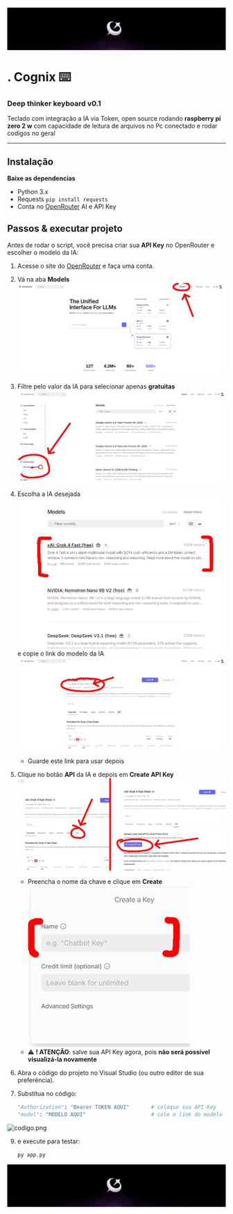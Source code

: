 <p align="center"> <img src="images/Cognix.png" alt="Cognix Logo" width="850"/> </p>

# .                     Cognix ⌨️
### Deep thinker keyboard v0.1

Teclado com integração a IA via Token, open source rodando **raspberry pi zero 2 w** com capacidade de leitura de arquivos no Pc conectado e rodar codigos no geral

---

## Instalação
**Baixe as dependencias** 
- Python 3.x
- Requests `pip install requests`
- Conta no [OpenRouter](https://openrouter.ai) AI e API Key

## Passos & executar projeto

Antes de rodar o script, você precisa criar sua **API Key** no OpenRouter e escolher o modelo da IA:

1. Acesse o site do [OpenRouter](https://openrouter.ai) e faça uma conta.
   
2. Vá na aba **Models** ![models_way.png](images/models_way.png)
 
3. Filtre pelo valor da IA para selecionar apenas **gratuitas** ![price_free.png](images/price_free.png)
   
4. Escolha a IA desejada ![ia_list.png](images/ai_list.png)
   e copie o link do modelo da IA ![iamodel.png](images/iamodel.png)
   - Guarde este link para usar depois
     
6. Clique no botão **API** da IA e depois em **Create API Key** ![apikey_get.png](images/apikey_get.png)
   - Preencha o nome da chave e clique em **Create**<br>
![createkey.png](images/createkey.png)
   - ⚠️ **! ATENÇÃO**: salve sua API Key agora, pois **não será possível visualizá-la novamente**

7. Abra o código do projeto no Visual Studio (ou outro editor de sua preferência).
   
8. Substitua no código:
   ```python
   "Authorization": "Bearer TOKEN AQUI"       # coloque sua API Key
   "model": "MODELO AQUI"                     # cole o link do modelo da IA
![codigo.png](images/codigo.png)

9. e execute para testar:


   ```bash
   py app.py

   ```
<p align="center"> <img src="images/Cognix.png" alt="Cognix Logo" width="850"/> </p>
